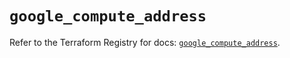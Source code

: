 # `google_compute_address`

Refer to the Terraform Registry for docs: [`google_compute_address`](https://registry.terraform.io/providers/hashicorp/google/5.41.0/docs/resources/compute_address).
